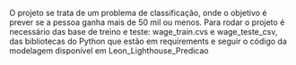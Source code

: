 O projeto se trata de um problema de classificação, onde o objetivo é prever se a pessoa ganha mais de 50 mil ou menos.
Para rodar o projeto é necessário das base de treino e teste: wage_train.cvs e wage_teste_csv, das bibliotecas do Python que estão em requirements e seguir o código da modelagem disponível em Leon_Lighthouse_Predicao
